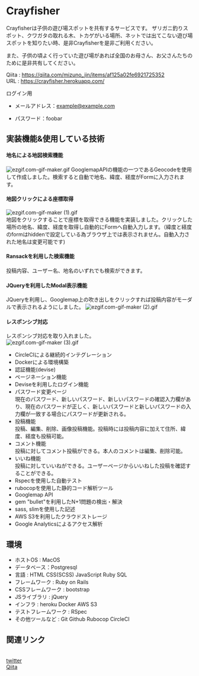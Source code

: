 
# Crayfisher

Crayfisherは子供の遊び場スポットを共有するサービスです。
ザリガニ釣りスポット、クワガタの取れる木、トカゲがいる場所、ネットでは出てこない遊び場スポットを知りたい時、是非Crayfisherを是非ご利用ください。

また、子供の頃よく行っていた遊び場があれば全国のお母さん、お父さんたちのために是非共有してください。

Qiita : https://qiita.com/mizuno_jin/items/af125a02fe6921725352
<br> URL : https://crayfisher.herokuapp.com/ 

ログイン用

- メールアドレス：example@example.com

- パスワード：foobar

## 実装機能&使用している技術

#### 地名による地図検索機能
![ezgif.com-gif-maker.gif](https://qiita-image-store.s3.ap-northeast-1.amazonaws.com/0/1059259/f45f42e6-a8c9-3608-277d-18136734a9ad.gif)
GooglemapAPIの機能の一つであるGeocodeを使用して作成しました。検索すると自動で地名、緯度、経度がFormに入力されます。

#### 地図クリックによる座標取得
![ezgif.com-gif-maker (1).gif](https://qiita-image-store.s3.ap-northeast-1.amazonaws.com/0/1059259/3c79f9a4-07f9-bd93-69e3-cd42f6b7a0c1.gif)
<br>地図をクリックすることで座標を取得できる機能を実装しました。クリックした場所の地名、緯度、経度を取得し自動的にFormへ自動入力します。（緯度と経度のformはhiddenで設定している為ブラウザ上では表示されません。自動入力された地名は変更可能です)

#### Ransackを利用した検索機能
投稿内容、ユーザー名、地名のいずれでも検索ができます。

#### JQueryを利用したModal表示機能
JQueryを利用し、Googlemap上の吹き出しをクリックすれば投稿内容がモーダルで表示されるようにしました。
![ezgif.com-gif-maker (2).gif](https://qiita-image-store.s3.ap-northeast-1.amazonaws.com/0/1059259/db44c138-018e-b965-a5ec-6f0b94dde25e.gif)

#### レスポンシブ対応
レスポンシブ対応を取り入れました。
<br>
![ezgif.com-gif-maker (3).gif](https://qiita-image-store.s3.ap-northeast-1.amazonaws.com/0/1059259/70c44c36-f982-7bc9-6fad-f5e4e5866cde.gif)

* CircleCIによる継続的インテグレーション
* Dockerによる環境構築
* 認証機能(devise)
* ページネーション機能
* Deviseを利用したログイン機能
* パスワード変更ページ
<br>現在のパスワード、新しいパスワード、新しいパスワードの確認入力欄があり、現在のパスワードが正しく、新しいパスワードと新しいパスワードの入力欄が一致する場合にパスワードが更新される。
* 投稿機能
<br>投稿、編集、削除、画像投稿機能。投稿時には投稿内容に加えて住所、緯度、経度も投稿可能。
* コメント機能
<br>投稿に対してコメント投稿ができる。本人のコメントは編集、削除可能。
* いいね機能
<br>投稿に対していいねができる。ユーザーページからいいねした投稿を確認することができる。
* Rspecを使用した自動テスト
* rubocopを使用した静的コード解析ツール
* Googlemap API
* gem "bullet"を利用したN+1問題の検出・解決
* sass, slimを使用した記述
* AWS S3を利用したクラウドストレージ
* Google Analyticsによるアクセス解析

## 環境
* ホストOS : MacOS
* データベース：Postgresql
* 言語 : HTML CSS(SCSS) JavaScript Ruby SQL
* フレームワーク : Ruby on Rails
* CSSフレームワーク : bootstrap
* JSライブラリ : jQuery
* インフラ : heroku Docker AWS S3
* テストフレームワーク : RSpec
* その他ツールなど : Git Github Rubocop CircleCI 

## 関連リンク
<br>[twitter](https://twitter.com/AePSRBFf5TyY7cL)
<br>[Qiita](https://qiita.com/mizuno_jin/items/af125a02fe6921725352)

